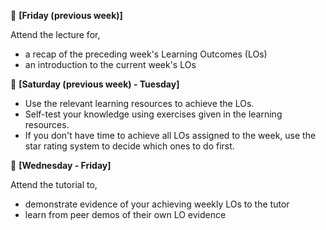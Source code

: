:calendar: **[Friday (previous week)]**<br>

Attend the lecture for, 
* a recap of the preceding week's Learning Outcomes (LOs)
* an introduction to the current week's LOs

<panel src="../../admin/lectures.md#main" type="info" header="%%Admin {{ icon_embedding }}%% Lectures :star::star::star:" /> 

<p/>

:calendar: **[Saturday (previous week) - Tuesday]**<br>
 
 * Use the relevant learning resources to achieve the LOs. 
 * Self-test your knowledge using exercises given in the learning resources. 
 * If you don't have time to achieve all LOs assigned to the week, use the star rating system to decide which ones to do first.

<panel src="../../admin/learningOutcomes.md#main" type="warning" header="%%Admin {{ icon_embedding }}%% Learning Outcomes :star::star:" /> 

<p/>

:calendar: **[Wednesday - Friday]**<br>
 
Attend the tutorial to,

* demonstrate evidence of your achieving weekly LOs to the tutor
* learn from peer demos of their own LO evidence

<panel src="../../admin/tutorials.md#main" type="info" header="%%Admin {{ icon_embedding }}%% Tutorials :star::star::star:" /> 
